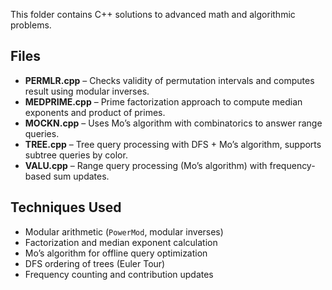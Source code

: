 This folder contains C++ solutions to advanced math and algorithmic problems.

## Files
- **PERMLR.cpp** – Checks validity of permutation intervals and computes result using modular inverses.
- **MEDPRIME.cpp** – Prime factorization approach to compute median exponents and product of primes.
- **MOCKN.cpp** – Uses Mo’s algorithm with combinatorics to answer range queries.
- **TREE.cpp** – Tree query processing with DFS + Mo’s algorithm, supports subtree queries by color.
- **VALU.cpp** – Range query processing (Mo’s algorithm) with frequency-based sum updates.

## Techniques Used
- Modular arithmetic (`PowerMod`, modular inverses)  
- Factorization and median exponent calculation  
- Mo’s algorithm for offline query optimization  
- DFS ordering of trees (Euler Tour)  
- Frequency counting and contribution updates  
